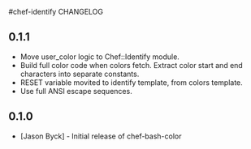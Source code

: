 #chef-identify CHANGELOG

## 0.1.1

* Move user_color logic to Chef::Identify module.
* Build full color code when colors fetch. Extract color start and end characters into separate constants.
* RESET variable movited to identify template, from colors template.
* Use full ANSI escape sequences.

## 0.1.0
* [Jason Byck] - Initial release of chef-bash-color


